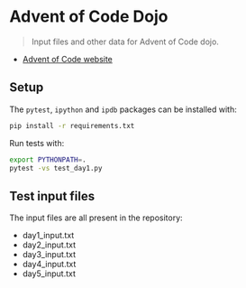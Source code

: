 # Advent of Code Dojo

> Input files and other data for Advent of Code dojo.

+ [Advent of Code website](https://adventofcode.com/)

## Setup

The `pytest`, `ipython` and `ipdb` packages can be installed with:

```bash
pip install -r requirements.txt
```

Run tests with:

```bash
export PYTHONPATH=.
pytest -vs test_day1.py
```

## Test input files

The input files are all present in the repository:

+ day1_input.txt
+ day2_input.txt
+ day3_input.txt
+ day4_input.txt
+ day5_input.txt
